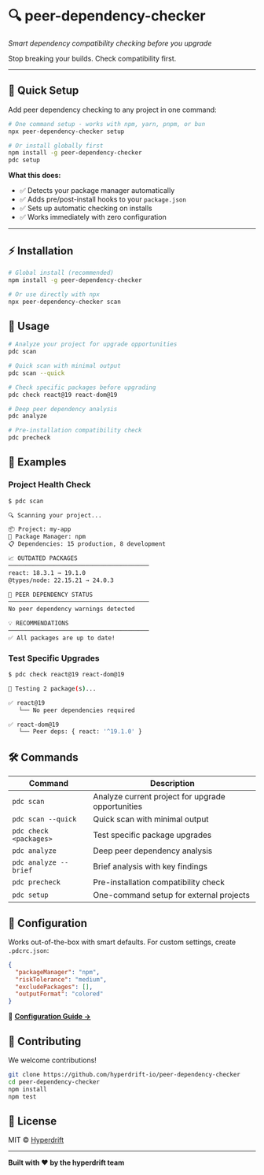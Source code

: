 # 🔍 peer-dependency-checker

*Smart dependency compatibility checking before you upgrade*

Stop breaking your builds. Check compatibility first.

---

## 🚀 Quick Setup

Add peer dependency checking to any project in one command:

```bash
# One command setup - works with npm, yarn, pnpm, or bun
npx peer-dependency-checker setup

# Or install globally first
npm install -g peer-dependency-checker
pdc setup
```

**What this does:**
- ✅ Detects your package manager automatically
- ✅ Adds pre/post-install hooks to your `package.json`  
- ✅ Sets up automatic checking on installs
- ✅ Works immediately with zero configuration

---

## ⚡ Installation

```bash
# Global install (recommended)
npm install -g peer-dependency-checker

# Or use directly with npx
npx peer-dependency-checker scan
```

## 🎯 Usage

```bash
# Analyze your project for upgrade opportunities
pdc scan

# Quick scan with minimal output
pdc scan --quick

# Check specific packages before upgrading
pdc check react@19 react-dom@19

# Deep peer dependency analysis  
pdc analyze

# Pre-installation compatibility check
pdc precheck
```

## 📖 Examples

### Project Health Check
```bash
$ pdc scan

🔍 Scanning your project...

📦 Project: my-app
🔧 Package Manager: npm
📋 Dependencies: 15 production, 8 development

📈 OUTDATED PACKAGES
────────────────────────────────────────
react: 18.3.1 → 19.1.0
@types/node: 22.15.21 → 24.0.3

🔗 PEER DEPENDENCY STATUS
────────────────────────────────────────
No peer dependency warnings detected

💡 RECOMMENDATIONS
────────────────────────────────────────
✅ All packages are up to date!
```

### Test Specific Upgrades
```bash
$ pdc check react@19 react-dom@19

🧪 Testing 2 package(s)...

✅ react@19
   └── No peer dependencies required

✅ react-dom@19
   └── Peer deps: { react: '^19.1.0' }
```

## 🛠️ Commands

| Command | Description |
|---------|-------------|
| `pdc scan` | Analyze current project for upgrade opportunities |
| `pdc scan --quick` | Quick scan with minimal output |
| `pdc check <packages>` | Test specific package upgrades |
| `pdc analyze` | Deep peer dependency analysis |
| `pdc analyze --brief` | Brief analysis with key findings |
| `pdc precheck` | Pre-installation compatibility check |
| `pdc setup` | One-command setup for external projects |

## 🔧 Configuration

Works out-of-the-box with smart defaults. For custom settings, create `.pdcrc.json`:

```json
{
  "packageManager": "npm",
  "riskTolerance": "medium",
  "excludePackages": [],
  "outputFormat": "colored"
}
```

📖 **[Configuration Guide →](./docs/CONFIG.md)**

## 🤝 Contributing

We welcome contributions! 

```bash
git clone https://github.com/hyperdrift-io/peer-dependency-checker
cd peer-dependency-checker
npm install
npm test
```

## 📄 License

MIT © [Hyperdrift](https://hyperdrift.io)

---

**Built with ❤️ by the hyperdrift team**
